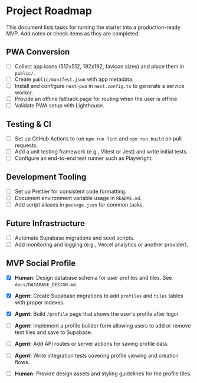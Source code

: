 # Project Roadmap

This document lists tasks for turning the starter into a production-ready MVP. Add notes or check items as they are completed.

## PWA Conversion
- [ ] Collect app icons (512x512, 192x192, favicon sizes) and place them in `public/`.
- [ ] Create `public/manifest.json` with app metadata.
- [ ] Install and configure `next-pwa` in `next.config.ts` to generate a service worker.
- [ ] Provide an offline fallback page for routing when the user is offline.
- [ ] Validate PWA setup with Lighthouse.

## Testing & CI
- [ ] Set up GitHub Actions to run `npm run lint` and `npm run build` on pull requests.
- [ ] Add a unit testing framework (e.g., Vitest or Jest) and write initial tests.
- [ ] Configure an end-to-end test runner such as Playwright.

## Development Tooling
- [ ] Set up Prettier for consistent code formatting.
- [ ] Document environment variable usage in `README.md`.
- [ ] Add script aliases in `package.json` for common tasks.

## Future Infrastructure
- [ ] Automate Supabase migrations and seed scripts.
- [ ] Add monitoring and logging (e.g., Vercel analytics or another provider).

## MVP Social Profile
- [x] **Human:** Design database schema for user profiles and tiles. See `docs/DATABASE_DESIGN.md`.
- [x] **Agent:** Create Supabase migrations to add `profiles` and `tiles` tables with proper indexes.
- [x] **Agent:** Build `/profile` page that shows the user's profile after login.
- [ ] **Agent:** Implement a profile builder form allowing users to add or remove text tiles and save to Supabase.
- [ ] **Agent:** Add API routes or server actions for saving profile data.
- [ ] **Agent:** Write integration tests covering profile viewing and creation flows.
- [ ] **Human:** Provide design assets and styling guidelines for the profile tiles.

